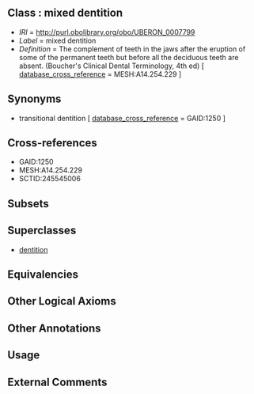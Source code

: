 
## Class : mixed dentition

 * *IRI* = http://purl.obolibrary.org/obo/UBERON_0007799
 * *Label* = mixed dentition
 * *Definition* = The complement of teeth in the jaws after the eruption of some of the permanent teeth but before all the deciduous teeth are absent. (Boucher's Clinical Dental Terminology, 4th ed) [ [database_cross_reference](../../ef/oboInOwl#hasDbXref.md) = MESH:A14.254.229 ]

## Synonyms

 * transitional dentition [ [database_cross_reference](../../ef/oboInOwl#hasDbXref.md) = GAID:1250 ]

## Cross-references

 * GAID:1250
 * MESH:A14.254.229
 * SCTID:245545006

## Subsets


## Superclasses

 * [dentition](../../UBERON/72/UBERON_0003672.md)

## Equivalencies


## Other Logical Axioms


## Other Annotations


## Usage


## External Comments

